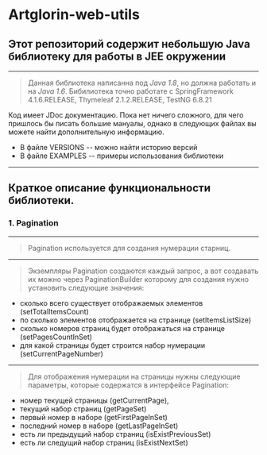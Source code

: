 # Artglorin-web-utils
## Этот репозиторий содержит небольшую Java библиотеку для работы в JEE окружении

---

> Данная библиотека написанна под *Java 1.8*, но должна работать и на _Java 1.6_.
 Бибилиотека точно работате с SpringFramework 4.1.6.RELEASE, Thymeleaf 2.1.2.RELEASE,
 TestNG 6.8.21


Код имеет JDoc документацию.
Пока нет ничего сложного, для чего пришлось бы писать большие мануалы, однако в следующих файлах вы можете найти дополнительную информацию.

+ В файле VERSIONS -- можно найти историю версий
+ В файле EXAMPLES -- примеры  использования библиотеки

---

## Краткое описание функциональности библиотеки.
### 1. Pagination

---

> Pagination используется для создания нумерации старниц.

---

> Экземпляры Pagination создаются каждый запрос, а вот создавать их можно через
PaginationBuilder которому для создания нужно установить следующие значения:

+ сколько всего существует отображаемых элементов (setTotalItemsCount)
+ по сколько элементов отображается на странице (setItemsListSize)
+ сколько номеров страниц будет отображаться на странице (setPagesCountInSet)
+ для какой страницы будет строится набор нумерации (setCurrentPageNumber)

---

> Для отображения нумерации на страницы нужны следующие параметры, которые содержатся в интерфейсе Pagination:

+ номер текущей страницы (getCurrentPage),
+ текущий набор страниц (getPageSet)
+ первый номер в наборе (getFirstPageInSet)
+ последний номер в наборе (getLastPageInSet)
+ есть ли предыдущий набор страниц (isExistPreviousSet)
+ есть ли следущий набор страниц (isExistNextSet)
